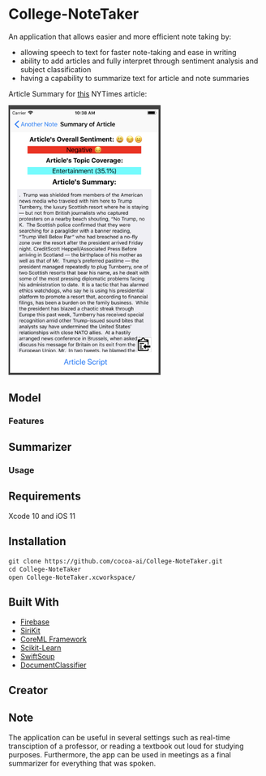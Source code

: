 # College-NoteTaker

An application that allows easier and more efficient note taking by:
- allowing speech to text for faster note-taking and ease in writing
- ability to add articles and fully interpret through sentiment analysis and subject classification
- having a capability to summarize text for article and note summaries

Article Summary for [this](https://www.nytimes.com/2018/07/14/world/europe/uk-trump-scotland-golf.html?action=click&module=TrendingGrid&region=TrendingTop&pgtype=collection) NYTimes article:

<img src="SummaryOfArticle.png" width="300">

## Model

### Features

## Summarizer

### Usage

## Requirements

Xcode 10 and iOS 11

## Installation
```
git clone https://github.com/cocoa-ai/College-NoteTaker.git
cd College-NoteTaker
open College-NoteTaker.xcworkspace/
```
## Built With
- [Firebase](https://firebase.google.com/)
- [SiriKit](https://developer.apple.com/sirikit/)
- [CoreML Framework](https://developer.apple.com/sirikit/)
- [Scikit-Learn](http://scikit-learn.org/stable/)
- [SwiftSoup](https://github.com/scinfu/SwiftSoup)
- [DocumentClassifier](https://github.com/toddkramer/DocumentClassifier)

## Creator

## Note

The application can be useful in several settings such as real-time transciption of a professor, or reading a textbook out loud for studying purposes. Furthermore, the app can be used in meetings as a final summarizer for everything that was spoken.

